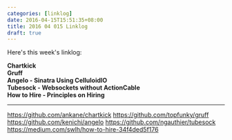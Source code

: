 ```yaml
---
categories: [linklog]
date: 2016-04-15T15:51:35+08:00
title: 2016 04 015 Linklog
draft: true
---
```

Here's this week's linklog:

**Chartkick**<br />
**Gruff**<br />
**Angelo - Sinatra Using CelluloidIO**<br />
**Tubesock - Websockets without ActionCable**<br />
**How to Hire - Principles on Hiring**
<!--more-->
-----

https://github.com/ankane/chartkick
https://github.com/topfunky/gruff
https://github.com/kenichi/angelo
https://github.com/ngauthier/tubesock
https://medium.com/swlh/how-to-hire-34f4ded5f176